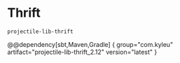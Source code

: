 # Thrift

`projectile-lib-thrift`

@@dependency[sbt,Maven,Gradle] {
  group="com.kyleu"
  artifact="projectile-lib-thrift_2.12"
  version="latest"
}
